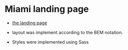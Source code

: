 # Miami landing page
- [the landing page](https://www.figma.com/file/nHz8bflIwJaWP3P99vKTH5/miami_home_new?node-id=0%3A2)


- layout was implement according to the BEM notation.

- Styles were implemented using Sass
